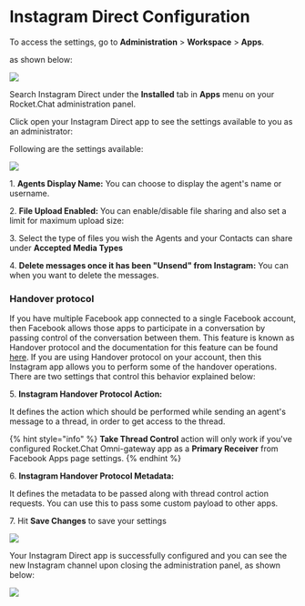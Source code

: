 # Instagram Direct Configuration

To access the settings, go to **Administration** > **Workspace** > **Apps**.

as shown below:

![](<../../../../../../.gitbook/assets/2021-11-20\_23-29-48 (1) (1) (1) (1) (12) (10) (1) (1) (10) (24).png>)

Search Instagram Direct under the **Installed** tab in **Apps** menu on your Rocket.Chat administration panel.

Click open your Instagram Direct app to see the settings available to you as an administrator:

Following are the settings available:

![](<../../../../../../.gitbook/assets/2022-01-20\_20-13-08 (1).png>)

1\. **Agents Display Name:** You can choose to display the agent's name or username.

2\. **File Upload Enabled:** You can enable/disable file sharing and also set a limit for maximum upload size:

3\. Select the type of files you wish the Agents and your Contacts can share under **Accepted Media Types**

4\. **Delete messages once it has been "Unsend" from Instagram:** You can when you want to delete the messages.

### Handover protocol

If you have multiple Facebook app connected to a single Facebook account, then Facebook allows those apps to participate in a conversation by passing control of the conversation between them. This feature is known as Handover protocol and the documentation for this feature can be found [here](https://developers.facebook.com/docs/messenger-platform/instagram/features/handover-protocol). If you are using Handover protocol on your account, then this Instagram app allows you to perform some of the handover operations. There are two settings that control this behavior explained below:

5\. **Instagram Handover Protocol Action:**

It defines the action which should be performed while sending an agent's message to a thread, in order to get access to the thread.

{% hint style="info" %}
**Take Thread Control** action will only work if you've configured Rocket.Chat Omni-gateway app as a **Primary Receiver** from Facebook Apps page settings.
{% endhint %}

6\. **Instagram Handover Protocol Metadata:**

It defines the metadata to be passed along with thread control action requests. You can use this to pass some custom payload to other apps.

7\. Hit **Save Changes** to save your settings

![](<../../../../../../.gitbook/assets/2021-12-29\_17-48-45 (2) (1).png>)

Your Instagram Direct app is successfully configured and you can see the new Instagram channel upon closing the administration panel, as shown below:

![](<../../../../../../.gitbook/assets/2022-01-20\_20-26-27 (1) (1) (1) (2).png>)
